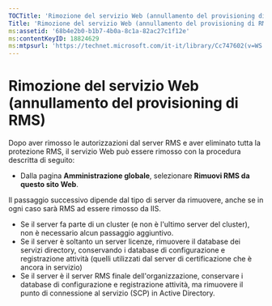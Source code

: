 ```yaml
---
TOCTitle: 'Rimozione del servizio Web (annullamento del provisioning di RMS)'
Title: 'Rimozione del servizio Web (annullamento del provisioning di RMS)'
ms:assetid: '68b4e2b0-b1b7-4b0a-8c1a-82ac27c1f12e'
ms:contentKeyID: 18824629
ms:mtpsurl: 'https://technet.microsoft.com/it-it/library/Cc747602(v=WS.10)'
---
```


Rimozione del servizio Web (annullamento del provisioning di RMS)
=================================================================

Dopo aver rimosso le autorizzazioni dal server RMS e aver eliminato tutta la protezione RMS, il servizio Web può essere rimosso con la procedura descritta di seguito:

-   Dalla pagina **Amministrazione globale**, selezionare **Rimuovi RMS da questo sito Web**.

Il passaggio successivo dipende dal tipo di server da rimuovere, anche se in ogni caso sarà RMS ad essere rimosso da IIS.

-   Se il server fa parte di un cluster (e non è l'ultimo server del cluster), non è necessario alcun passaggio aggiuntivo.
-   Se il server è soltanto un server licenze, rimuovere il database dei servizi directory, conservando i database di configurazione e registrazione attività (quelli utilizzati dal server di certificazione che è ancora in servizio)
-   Se il server è il server RMS finale dell'organizzazione, conservare i database di configurazione e registrazione attività, ma rimuovere il punto di connessione al servizio (SCP) in Active Directory.
